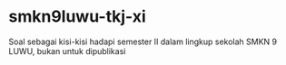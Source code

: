 # smkn9luwu-tkj-xi
Soal sebagai kisi-kisi hadapi semester II dalam lingkup sekolah SMKN 9 LUWU, bukan untuk dipublikasi
